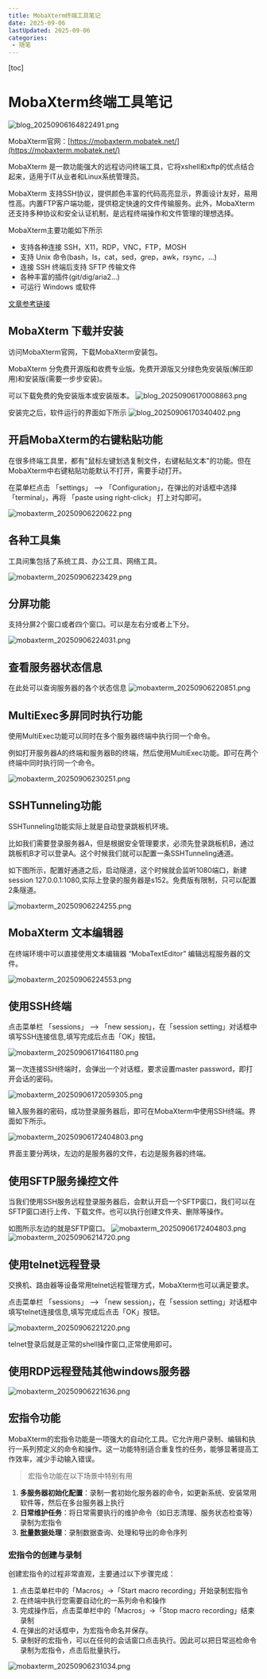 ```yaml
---
title: MobaXterm终端工具笔记
date: 2025-09-06
lastUpdated: 2025-09-06
categories:
 - 随笔
---
```


[toc]

# MobaXterm终端工具笔记

![blog_20250906164822491.png](../blog_img/mobaxterm_20250906164822491.png)

MobaXterm官网：[https://mobaxterm.mobatek.net/](https://mobaxterm.mobatek.net/)

MobaXterm 是一款功能强大的远程访问终端工具，它将xshell和xftp的优点结合起来，适用于IT从业者和Linux系统管理员。

MobaXterm 支持SSH协议，提供颜色丰富的代码高亮显示，界面设计友好，易用性高。内置FTP客户端功能，提供稳定快速的文件传输服务。此外，MobaXterm还支持多种协议和安全认证机制，是远程终端操作和文件管理的理想选择。

MobaXterm主要功能如下所示
- 支持各种连接 SSH，X11，RDP，VNC，FTP，MOSH
- 支持 Unix 命令(bash，ls，cat，sed，grep，awk，rsync，…)
- 连接 SSH 终端后支持 SFTP 传输文件
- 各种丰富的插件(git/dig/aria2…)
- 可运行 Windows 或软件


[文章参考链接](https://blog.csdn.net/erciguihua/article/details/144258751)

## MobaXterm 下载并安装

访问MobaXterm官网，下载MobaXterm安装包。

MobaXterm 分免费开源版和收费专业版。免费开源版又分绿色免安装版(解压即用)和安装版(需要一步步安装)。

可以下载免费的免安装版本或安装版本。
![blog_20250906170008863.png](../blog_img/mobaxterm_20250906170008863.png)

安装完之后，软件运行的界面如下所示
![blog_20250906170340402.png](../blog_img/mobaxterm_20250906170340402.png)

## 开启MobaXterm的右键粘贴功能

在很多终端工具里，都有"鼠标左键划选复制文件，右键粘贴文本"的功能。但在MobaXterm中右键粘贴功能默认不打开，需要手动打开。

在菜单栏点击 「settings」 –> 「Configuration」，在弹出的对话框中选择 「terminal」，再将 「paste using right-click」 打上对勾即可。

![mobaxterm_20250906220622.png](../blog_img/mobaxterm_20250906220622.png)

## 各种工具集

工具间集包括了系统工具、办公工具、网络工具。

![mobaxterm_20250906223429.png](../blog_img/mobaxterm_20250906223429.png)

## 分屏功能

支持分屏2个窗口或者四个窗口。可以是左右分或者上下分。

![mobaxterm_20250906224031.png](../blog_img/mobaxterm_20250906224031.png)

## 查看服务器状态信息

在此处可以查询服务器的各个状态信息
![mobaxterm_20250906220851.png](../blog_img/mobaxterm_20250906220851.png)

## MultiExec多屏同时执行功能

使用MultiExec功能可以同时在多个服务器终端中执行同一个命令。

例如打开服务器A的终端和服务器B的终端，然后使用MultiExec功能。即可在两个终端中同时执行同一个命令。

![mobaxterm_20250906230251.png](../blog_img/mobaxterm_20250906230251.png)


## SSHTunneling功能

SSHTunneling功能实际上就是自动登录跳板机环境。

比如我们需要登录服务器A，但是根据安全管理要求，必须先登录跳板机B，通过跳板机B才可以登录A。这个时候我们就可以配置一条SSHTunneling通道。

如下图所示，配置好通道之后，启动隧道，这个时候就会监听1080端口，新建session 127.0.0.1:1080,实际上登录的服务器是s152。免费版有限制，只可以配置2条隧道。

![mobaxterm_20250906224255.png](../blog_img/mobaxterm_20250906224255.png)

## MobaXterm 文本编辑器

在终端环境中可以直接使用文本编辑器 “MobaTextEditor” 编辑远程服务器的文件。

![mobaxterm_20250906224553.png](../blog_img/mobaxterm_20250906224553.png)

## 使用SSH终端

点击菜单栏 「sessions」 –> 「new session」，在「session setting」对话框中填写SSH连接信息,填写完成后点击「OK」按钮。

![mobaxterm_20250906171641180.png](../blog_img/mobaxterm_20250906171641180.png)

第一次连接SSH终端时，会弹出一个对话框，要求设置master password，即打开会话的密码。

![mobaxterm_20250906172059305.png](../blog_img/mobaxterm_20250906172059305.png)

输入服务器的密码，成功登录服务器后，即可在MobaXterm中使用SSH终端。界面如下所示。

![mobaxterm_20250906172404803.png](../blog_img/mobaxterm_20250906172404803.png)

界面主要分两块，左边的是服务器的文件，右边是服务器的终端。

## 使用SFTP服务操控文件

当我们使用SSH服务远程登录服务器后，会默认开启一个SFTP窗口，我们可以在SFTP窗口进行上传、下载文件。也可以执行创建文件夹、删除等操作。

如图所示左边的就是SFTP窗口。
![mobaxterm_20250906172404803.png](../blog_img/mobaxterm_20250906172404803.png)
![mobaxterm_20250906214720.png](../blog_img/mobaxterm_20250906214720.png)


## 使用telnet远程登录

交换机、路由器等设备常用telnet远程管理方式，MobaXterm也可以满足要求。

点击菜单栏 「sessions」 –> 「new session」，在「session setting」对话框中填写telnet连接信息,填写完成后点击「OK」按钮。

![mobaxterm_20250906221220.png](../blog_img/mobaxterm_20250906221220.png)

telnet登录后就是正常的shell操作窗口,正常使用即可。

## 使用RDP远程登陆其他windows服务器

![mobaxterm_20250906221636.png](../blog_img/mobaxterm_20250906221636.png)

## 宏指令功能

MobaXterm的宏指令功能是一项强大的自动化工具。它允许用户录制、编辑和执行一系列预定义的命令和操作。这一功能特别适合重复性的任务，能够显著提高工作效率，减少手动输入错误。

> 宏指令功能在以下场景中特别有用

1. **多服务器初始化配置**：录制一套初始化服务器的命令，如更新系统、安装常用软件等，然后在多台服务器上执行
2. **日常维护任务**：将日常需要执行的维护命令（如日志清理、服务状态检查等）录制为宏指令
3. **批量数据处理**：录制数据查询、处理和导出的命令序列


### 宏指令的创建与录制

创建宏指令的过程非常直观，主要通过以下步骤完成：

1. 点击菜单栏中的「Macros」→「Start macro recording」开始录制宏指令
2. 在终端中执行您需要自动化的一系列命令和操作
3. 完成操作后，点击菜单栏中的「Macros」→「Stop macro recording」结束录制
4. 在弹出的对话框中，为宏指令命名并保存。
5. 录制好的宏指令，可以在任何的会话窗口点击执行。因此可以把日常巡检命令录制为宏指令，点击后批量执行。

![mobaxterm_20250906231034.png](../blog_img/mobaxterm_20250906231034.png)

